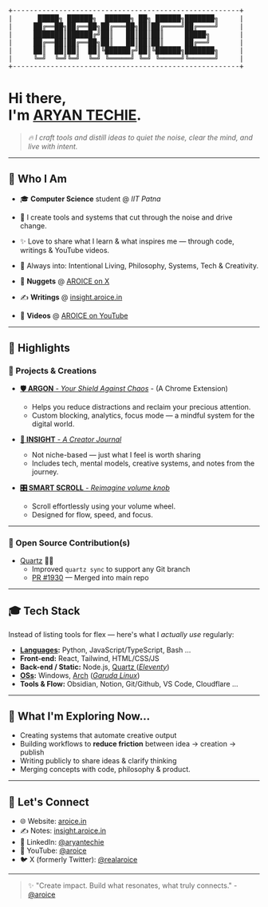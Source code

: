 <pre>
+------------------------------------------------------+
|      █████╗ ██████╗  ██████╗ ██╗ ██████╗███████╗     |
|     ██╔══██╗██╔══██╗██╔═══██╗██║██╔════╝██╔════╝     |
|     ███████║██████╔╝██║   ██║██║██║     █████╗       |
|     ██╔══██║██╔══██╗██║   ██║██║██║     ██╔══╝       |
|     ██║  ██║██║  ██║╚██████╔╝██║╚██████╗███████╗     |
|     ╚═╝  ╚═╝╚═╝  ╚═╝ ╚═════╝ ╚═╝ ╚═════╝╚══════╝     |
+------------------------------------------------------+
</pre>

# Hi there, <br> I'm [ARYAN TECHIE](aryan@aroice.in).

> *🔥 I craft tools and distill ideas to quiet the noise, clear the mind, and live with intent.*
<!-- > *🔥 I design tools and distill ideas — helping myself and others cut the noise, think clearly, and live with intent.* -->

---
## 🧠 Who I Am

- 🎓 **Computer Science** student @ *IIT Patna*
    
- 🚀 I create tools and systems that cut through the noise and drive change.
- ✨ Love to share what I learn & what inspires me — through code, writings & YouTube videos.
- 🌱 Always into: Intentional Living, Philosophy, Systems, Tech & Creativity.

- 💎 **Nuggets** @ [AROICE on X](https://x.com/aryantechie)  

- ✍️ **Writings** @ [insight.aroice.in](https://insight.aroice.in)  

- 🎥 **Videos** @ [AROICE on YouTube](https://youtube.com/@aroice)  


---

## 🌟 Highlights

### 🔧 Projects & Creations

-  [**🛡️ ARGON** - *Your Shield Against Chaos*](https://argon.aroice.in) - (A Chrome Extension)
    - Helps you reduce distractions and reclaim your precious attention.
    - Custom blocking, analytics, focus mode — a mindful system for the digital world.

- [**📝 INSIGHT** - *A Creator Journal*](https://insight.aroice.in)
  - Not niche-based — just what I feel is worth sharing
  - Includes tech, mental models, creative systems, and notes from the journey.

- [**🎛️ SMART SCROLL** - *Reimagine volume knob*](https://github.com/Aryan-Techie/SmartScroll)
  - Scroll effortlessly using your volume wheel.
  - Designed for flow, speed, and focus.


---

### 💎 Open Source Contribution(s)

- [Quartz](https://github.com/jackyzha0/quartz) ✔⃣
  - Improved `quartz sync` to support any Git branch
  - [PR #1930](https://github.com/jackyzha0/quartz/pull/1930) — Merged into main repo

---

## 🎓 Tech Stack

Instead of listing tools for flex — here's what I *actually use* regularly:

- **[Languages](https://en.wikipedia.org/wiki/Programming_language):** Python, JavaScript/TypeScript, Bash ...
- **Front-end:** React, Tailwind, HTML/CSS/JS
- **Back-end / Static:** Node.js, [Quartz ](https://github.com/jackyzha0/quartz)([*Eleventy*](https://www.11ty.dev/))
- **[OSs](https://en.wikipedia.org/wiki/Operating_system):** Windows, [Arch](https://archlinux.org) ([*Garuda Linux*](https://garudalinux.org))
- **Tools & Flow:** Obsidian, Notion, Git/Github, VS Code, Cloudflare ...


---

## 🚀 What I'm Exploring Now...

- Creating systems that automate creative output
- Building workflows to **reduce friction** between idea → creation → publish
- Writing publicly to share ideas & clarify thinking
- Merging concepts with code, philosophy & product.


---

## 💬 Let's Connect

- 🌐 Website: [aroice.in](https://aroice.in)
- ✍️ Notes: [insight.aroice.in](https://insight.aroice.in)
- 💼 LinkedIn: [@aryantechie](https://www.linkedin.com/in/aryantechie/)
- 🎥 YouTube: [@aroice](https://youtube.com/@aroice)
- 🐦 X (formerly Twitter): [@realaroice](https://twitter.com/realaroice)

---

<!-- > "Create impact. Create something that resonates and truly connects." -->

> ✨ "Create impact. Build what resonates, what truly connects." - [@aroice](https://aroice.in)
